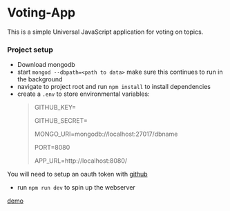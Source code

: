 # Voting-App

This is a simple Universal JavaScript application for voting on topics.

### Project setup

* Download mongodb
* start `mongod --dbpath=<path to data>`  make sure this continues to run in the background
* navigate to project root and run `npm install` to install dependencies
* create a `.env` to store environmental variables:
    > GITHUB_KEY=
    >
    > GITHUB_SECRET=
    >
    > MONGO_URI=mongodb://localhost:27017/dbname
    >
    > PORT=8080
    >
    > APP_URL=http://localhost:8080/

You will need to setup an oauth token with [github](https://developer.github.com/apps/building-oauth-apps/authorizing-oauth-apps/)

* run `npm run dev` to spin up the webserver

 [demo](https://voting-app-df.herokuapp.com/)

